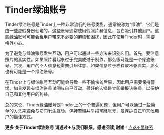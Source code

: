 # Tinder绿油账号

Tinder绿油账号是Tinder上一种非常流行的账号类型，通常被称为“绿油”，它们是由一些虚假身份创建的。这些账号通常使用假照片和信息，旨在吸引其他用户。这些绿油账号可能会给用户带来不必要的麻烦和困扰，因此在使用Tinder时，需要格外小心。

为了避免与绿油账号发生互动，用户可以通过一些方法来识别它们。首先，要注意照片的真实性。如果照片看起来过于完美或过于制作，那么很可能是一个绿油账号。其次，用户的个人信息也需要引起注意，如果信息过于模糊或不够真实，那么也有可能是一个绿油账号。

在Tinder上与绿油账号互动可能会导致一些不愉快的后果，因此用户需要保持警惕。如果发现有绿油账号试图与自己互动，最好的选择是立即举报该账号，以保护自己和其他用户的利益。

总的来说，Tinder绿油账号是Tinder上的一个普遍问题，但用户可以通过一些简单的方法来避免与它们发生互动。保持警惕并举报可疑账号，是保护自己和其他用户的最佳方式。

**更多 关于Tinder绿油账号 请通过✈与我们联系，感谢阅读,谢谢！**[点这✈里联系](https://a.k02.cc)